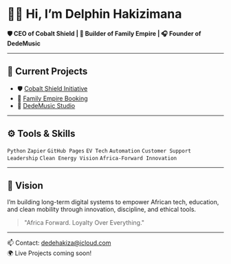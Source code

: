 # 👋🏽 Hi, I’m Delphin Hakizimana  
**🛡 CEO of Cobalt Shield | 🧱 Builder of Family Empire | 🎧 Founder of DedeMusic**

---

## 🚀 Current Projects  
- 🛡 [Cobalt Shield Initiative](https://github.com/DedeHakizi/Colbalt-shield)  
- 🏨 [Family Empire Booking](https://github.com/DedeHakizi/family-empire)  
- 🎵 [DedeMusic Studio](https://github.com/DedeHakizi/dedemusic)  

---

## ⚙️ Tools & Skills  
`Python` `Zapier` `GitHub Pages` `EV Tech` `Automation` `Customer Support`  
`Leadership` `Clean Energy Vision` `Africa-Forward Innovation`

---

## 🧠 Vision  
I’m building long-term digital systems to empower African tech, education, and clean mobility through innovation, discipline, and ethical tools.

> "Africa Forward. Loyalty Over Everything."

---

📫 Contact: dedehakiza@icloud.com  
🌍 Live Projects coming soon!
